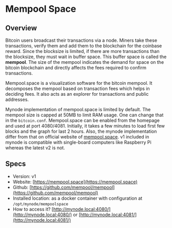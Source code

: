# Mempool Space

## Overview
Bitcoin users broadcast their transactions via a node. Miners take these transactions, verify them and add them to the blockchain for the coinbase reward. Since the blocksize is limited, if there are more transactions than the blocksize, they must wait in buffer space. This buffer space is called the **mempool**. The size of the mempool indicates the demand for space on the bitcoin blockchain and directly affects the fees required to confirm transactions.

Mempool.space is a visualization software for the bitcoin mempool. It decomposes the mempool based on transaction fees which helps in deciding fees. It also acts as an explorer for transactions and public addresses.

Mynode implementation of mempool.space is limited by default. The mempool size is capped at 50MB to limit RAM usage. One can change that in the `bitcoin.conf`. Mempool.space can be enabled from the homepage and used at port 4080/4081. Initially, it takes a few minutes to load first few blocks and the graph for last 2 hours. Also, the mynode implementation differ from that on official website of [mempool.space](https://mempool.space). v1 included in mynode is compatible with single-board computers like Raspberry Pi whereas the latest v2 is not.

## Specs
- Version: v1
- Website: [https://mempool.space](https://mempool.space)
- Github: [https://github.com/mempool/mempool](https://github.com/mempool/mempool)
- Installed location: as a docker container with configuration at `/opt/mynode/mempoolspace`
- How to access it? [http://mynode.local:4080/](http://mynode.local:4080/) or [http://mynode.local:4081/](http://mynode.local:4081/)

